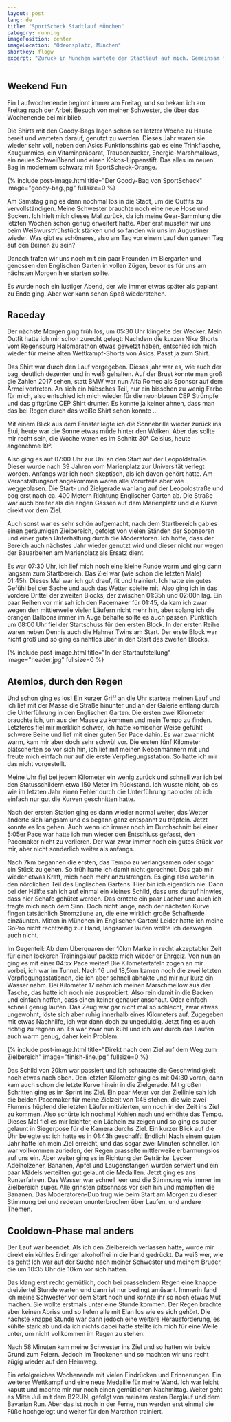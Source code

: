 ```yaml
---
layout: post
lang: de
title: "SportScheck Stadtlauf München"
category: running
imagePosition: center
imageLocation: "Odeonsplatz, München"
shortkey: flogw
excerpt: "Zurück in München wartete der Stadtlauf auf mich. Gemeinsam mit meinen Geschwistern ging es am 25. Juni an den Start über 10km bzw. den Halbmarathon. Das Wetter war uns gut gesinnt und die neue Zielgerade lud zu einem neuen Rekord auf der Leopoldstraße ein."
---
```

## Weekend Fun

Ein Laufwochenende beginnt immer am Freitag, und so bekam ich am Freitag nach der Arbeit Besuch von meiner Schwester, die über das Wochenende bei mir blieb.

Die Shirts mit den Goody-Bags lagen schon seit letzter Woche zu Hause bereit und warteten darauf, genutzt zu werden. Dieses Jahr waren sie wieder sehr voll, neben den Asics Funktionsshirts gab es eine Trinkflasche, Kaugummies, ein Vitaminpräparat, Traubenzucker, Energie-Marshmallows, ein neues Schweißband und einen Kokos-Lippenstift. Das alles im neuen Bag in modernem schwarz mit SportScheck-Orange.

{% include post-image.html title="Der Goody-Bag von SportScheck" image="goody-bag.jpg" fullsize=0 %}

Am Samstag ging es dann nochmal los in die Stadt, um die Outfits zu vervollständigen. Meine Schwester brauchte noch eine neue Hose und Socken. Ich hielt mich dieses Mal zurück, da ich meine Gear-Sammlung die letzten Wochen schon genug erweitert hatte. Aber erst mussten wir uns beim Weißwurstfrühstück stärken und so fanden wir uns im Augustiner wieder. Was gibt es schöneres, also am Tag vor einem Lauf den ganzen Tag auf den Beinen zu sein?

Danach trafen wir uns noch mit ein paar Freunden im Biergarten und genossen den Englischen Garten in vollen Zügen, bevor es für uns am nächsten Morgen hier starten sollte.

Es wurde noch ein lustiger Abend, der wie immer etwas später als geplant zu Ende ging. Aber wer kann schon Spaß wiederstehen.

## Raceday

Der nächste Morgen ging früh los, um 05:30 Uhr klingelte der Wecker. Mein Outfit hatte ich mir schon zurecht gelegt: Nachdem die kurzen Nike Shorts vom Regensburg Halbmarathon etwas gewetzt haben, entschied ich mich wieder für meine alten Wettkampf-Shorts von Asics. Passt ja zum Shirt.

Das Shirt war durch den Lauf vorgegeben. Dieses jahr war es, wie auch der bag, deutlich dezenter und in weiß gehalten. Auf der Brust konnte man groß die Zahlen 2017 sehen, statt BMW war nun Alfa Romeo als Sponsor auf dem Ärmel vertreten. An sich ein hübsches Teil, nur ein bisschen zu wenig Farbe für mich, also entschied ich mich wieder für die neonblauen CEP Strümpfe und das giftgrüne CEP Shirt drunter. Es konnte ja keiner ahnen, dass man das bei Regen durch das weiße Shirt sehen konnte ...

Mit einem Blick aus dem Fenster legte ich die Sonnebrille wieder zurück ins Etui, heute war die Sonne etwas müde hinter den Wolken. Aber das sollte mir recht sein, die Woche waren es im Schnitt 30° Celsius, heute angenehme 19°.

Also ging es auf 07:00 Uhr zur Uni an den Start auf der Leopoldstraße. Dieser wurde nach 39 Jahren vom Marienplatz zur Universität verlegt worden. Anfangs war ich noch skeptisch, als ich davon gehört hatte. Am Veranstaltungsort angekommen waren alle Vorurteile aber wie weggeblasen. Die Start- und Zielgerade war lang auf der Leopoldstraße und bog erst nach ca. 400 Metern Richtung Englischer Garten ab. Die Straße war auch breiter als die engen Gassen auf dem Marienplatz und die Kurve direkt vor dem Ziel.

Auch sonst war es sehr schön aufgemacht, nach dem Startbereich gab es einen geräumigen Zielbereich, gefolgt von vielen Ständen der Sponsoren und einer guten Unterhaltung durch die Moderatoren. Ich hoffe, dass der Bereich auch nächstes Jahr wieder genutzt wird und dieser nicht nur wegen der Bauarbeiten am Marienplatz als Ersatz dient.

Es war 07:30 Uhr, ich lief mich noch eine kleine Runde warm und ging dann langsam zum Startbereich. Das Ziel war (wie schon die letzten Male) 01:45h. Dieses Mal war ich gut drauf, fit und trainiert. Ich hatte ein gutes Gefühl bei der Sache und auch das Wetter spielte mit. Also ging ich in das vordere Drittel der zweiten Blocks, der zwischen 01:35h und 02:00h lag. Ein paar Reihen vor mir sah ich den Pacemaker für 01:45, da kam ich zwar wegen den mittlerweile vielen Läufern nicht mehr hin, aber solang ich die orangen Balloons immer im Auge behalte sollte es auch passen. Pünktlich um 08:00 Uhr fiel der Startschuss für den ersten Block. In der ersten Reihe waren neben Dennis auch die Hahner Twins am Start. Der erste Block war nicht groß und so ging es nahtlos über in den Start des zweiten Blocks.

{% include post-image.html title="In der Startaufstellung" image="header.jpg" fullsize=0 %}

## Atemlos, durch den Regen

Und schon ging es los! Ein kurzer Griff an die Uhr startete meinen Lauf und ich lief mit der Masse die Straße hinunter und an der Galerie entlang durch die Unterführung in den Englischen Garten. Die ersten zwei Kilometer brauchte ich, um aus der Masse zu kommen und mein Tempo zu finden. Letzteres fiel mir merklich schwer, ich hatte komischer Weise gefühlt schwere Beine und lief mit einer guten 5er Pace dahin. Es war zwar nicht warm, kam mir aber doch sehr schwül vor. Die ersten fünf Kilometer plätscherten so vor sich hin, ich lief mit meinen Nebenmännern mit und freute mich einfach nur auf die erste Verpflegungsstation. So hatte ich mir das nicht vorgestellt.

Meine Uhr fiel bei jedem Kilometer ein wenig zurück und schnell war ich bei den Statusschildern etwa 150 Meter im Rückstand. Ich wusste nicht, ob es wie im letzten Jahr einen Fehler durch die Unterführung hab oder ob ich einfach nur gut die Kurven geschnitten hatte.

Nach der ersten Station ging es dann wieder normal weiter, das Wetter änderte sich langsam und es begann ganz entspannt zu tröpfeln. Jetzt konnte es los gehen. Auch wenn ich immer noch im Durchschnitt bei einer 5:05er Pace war hatte ich nun wieder den Entschluss gefasst, den Pacemaker nicht zu verlieren. Der war zwar immer noch ein gutes Stück vor mir, aber nicht sonderlich weiter als anfangs.

Nach 7km begannen die ersten, das Tempo zu verlangsamen oder sogar ein Stück zu gehen. So früh hatte ich damit nicht gerechnet. Das gab mir wieder etwas Kraft, mich noch mehr anzustrengen. Es ging also weiter in den nördlichen Teil des Englischen Gartens. Hier bin ich eigentlich nie. Dann bei der Hälfte sah ich auf einmal ein kleines Schild, dass uns darauf hinwies, dass hier Schafe gehütet werden. Das erntete ein paar Lacher und auch ich fragte mich nach dem Sinn. Doch nicht lange, nach der nächsten Kurve fingen tatsächlich Stromzäune an, die eine wirklich große Schafherde einzäunten. Mitten in München im Englischen Garten! Leider hatte ich meine GoPro nicht rechtzeitig zur Hand, langsamer laufen wollte ich deswegen auch nicht.

Im Gegenteil: Ab dem Überquaren der 10km Marke in recht akzeptabler Zeit für einen lockeren Trainingslauf packte mich wieder er Ehrgeiz. Von nun an ging es mit einer 04:xx Pace weiter! Die Kilometertafeln zogen an mir vorbei, ich war im Tunnel. Nach 16 und 18,5km kamen noch die zwei letzten Verpflegungsstationen, die ich aber schnell abhakte und mir nur kurz ein Wasser nahm. Bei Kilometer 17 nahm ich meinen Marschmellow aus der Tasche, das hatte ich noch nie ausprobiert. Also rein damit in die Backen und einfach hoffen, dass einen keiner genauer anschaut. Oder einfach schnell genug laufen. Das Zeug war gar nicht mal so schlecht, zwar etwas ungewohnt, löste sich aber ruhig innerhalb eines Kilometers auf. Zugegeben mit etwas Nachhilfe, ich war dann doch zu ungeduldig. Jetzt fing es auch richtig zu regnen an. Es war zwar nun kühl und ich war durch das Laufen auch warm genug, daher kein Problem.

{% include post-image.html title="Direkt nach dem Ziel auf dem Weg zum Zielbereich" image="finish-line.jpg" fullsize=0 %}

Das Schild von 20km war passiert und ich schraubte die Geschwindigkeit noch etwas nach oben. Den letzten Kilometer ging es mit 04:30 voran, dann kam auch schon die letzte Kurve hinein in die Zielgerade. Mit großen Schritten ging es im Sprint ins Ziel. Ein paar Meter vor der Ziellinie sah ich die beiden Pacemaker für meine Zielzeit von 1:45 stehen, die wie zwei Flummis hüpfend die letzten Läufer mitivierten, um noch in der Zeit ins Ziel zu kommen. Also schürte ich nochmal Kohlen nach und erhöhte das Tempo. Dieses Mal fiel es mir leichter, ein Lächeln zu zeigen und so ging es super gelaunt in Siegerpose für die Kamera durchs Ziel. Ein kurzer Blick auf die Uhr belegte es: ich hatte es in 01:43h geschafft! Endlich! Nach einem guten Jahr hatte ich mein Ziel erreicht, und das sogar zwei Minuten schneller. Ich war vollkommen zurieden, der Regen prasselte mittlerweile erbarmungslos auf uns ein. Aber weiter ging es in Richtung der Getränke. Lecker Adelholzener, Bananen, Äpfel und Laugenstangen wurden serviert und ein paar Mädels verteilten gut gelaunt die Medaillen. Jetzt ging es ans Runterfahren. Das Wasser war schnell leer und die Stimmung wie immer im Zielbereich super. Alle grinsten pitschnass vor sich hin und mampften die Bananen. Das Moderatoren-Duo trug wie beim Start am Morgen zu dieser Stimmung bei und redeten ununterbrochen über Laufen, und andere Themen.

## Cooldown-Phase mal anders

Der Lauf war beendet. Als ich den Zielbereich verlassen hatte, wurde mir direkt ein kühles Erdinger alkoholfrei in die Hand gedrückt. Da weiß wer, wie es geht! Ich war auf der Suche nach meiner Schwester und meinem Bruder, die um 10:35 Uhr die 10km vor sich hatten.

Das klang erst recht gemütlich, doch bei prasselndem Regen eine knappe dreiviertel Stunde warten und dann ist nur bedingt amüsant. Immerin fand ich meine Schwester vor dem Start noch und konnte ihr so noch etwas Mut machen. Sie wollte erstmals unter eine Stunde kommen. Der Regen brachte aber keinen Abriss und so liefen alle mit Elan los wie es sich gehört. Die nächste knappe Stunde war dann jedoch eine weitere Herausforderung, es kühlte stark ab und da ich nichts dabei hatte stellte ich mich für eine Weile unter, um nicht vollkommen im Regen zu stehen.

Nach 58 Minuten kam meine Schwester ins Ziel und so hatten wir beide Grund zum Feiern. Jedoch im Trockenen und so machten wir uns recht zügig wieder auf den Heimweg.

Ein erfolgreiches Wochenende mit vielen Eindrücken und Erinnerungen. Ein weiterer Wettkampf und eine neue Medaille für meine Wand. Ich war leicht kaputt und machte mir nur noch einen gemütlichen Nachmittag. Weiter geht es Mitte Juli mit dem B2RUN, gefolgt von meinem ersten Berglauf und dem Bavarian Run. Aber das ist noch in der Ferne, nun werden erst einmal die Füße hochgelegt und weiter für den Marathon trainiert.
